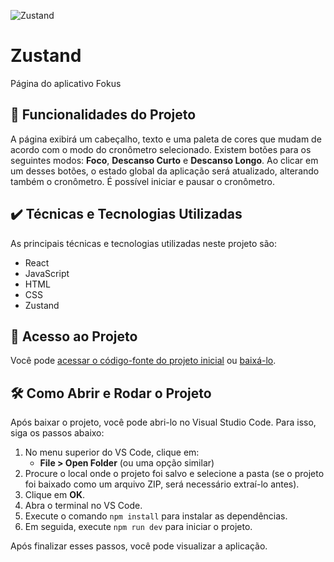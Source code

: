 ![Zustand](https://imgur.com/v9Aiy2n.png)

# Zustand

Página do aplicativo Fokus

## 🔨 Funcionalidades do Projeto

A página exibirá um cabeçalho, texto e uma paleta de cores que mudam de acordo com o modo do cronômetro selecionado. Existem botões para os seguintes modos: **Foco**, **Descanso Curto** e **Descanso Longo**. Ao clicar em um desses botões, o estado global da aplicação será atualizado, alterando também o cronômetro. É possível iniciar e pausar o cronômetro.

## ✔️ Técnicas e Tecnologias Utilizadas

As principais técnicas e tecnologias utilizadas neste projeto são:

- React
- JavaScript
- HTML
- CSS
- Zustand

## 📁 Acesso ao Projeto

Você pode [acessar o código-fonte do projeto inicial](https://github.com/monicahillman/4161-zustand/tree/projeto-base) ou [baixá-lo](https://github.com/monicahillman/4161-zustand/archive/refs/heads/projeto-base.zip).

## 🛠️ Como Abrir e Rodar o Projeto

Após baixar o projeto, você pode abri-lo no Visual Studio Code. Para isso, siga os passos abaixo:

1. No menu superior do VS Code, clique em:
   * **File > Open Folder** (ou uma opção similar)
2. Procure o local onde o projeto foi salvo e selecione a pasta (se o projeto foi baixado como um arquivo ZIP, será necessário extraí-lo antes).
3. Clique em **OK**.
4. Abra o terminal no VS Code.
5. Execute o comando `npm install` para instalar as dependências.
6. Em seguida, execute `npm run dev` para iniciar o projeto.

Após finalizar esses passos, você pode visualizar a aplicação.
